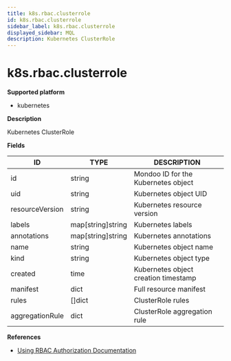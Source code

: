 ```yaml
---
title: k8s.rbac.clusterrole
id: k8s.rbac.clusterrole
sidebar_label: k8s.rbac.clusterrole
displayed_sidebar: MQL
description: Kubernetes ClusterRole
---
```


# k8s.rbac.clusterrole

**Supported platform**

- kubernetes

**Description**

Kubernetes ClusterRole

**Fields**

| ID              | TYPE              | DESCRIPTION                          |
| --------------- | ----------------- | ------------------------------------ |
| id              | string            | Mondoo ID for the Kubernetes object  |
| uid             | string            | Kubernetes object UID                |
| resourceVersion | string            | Kubernetes resource version          |
| labels          | map[string]string | Kubernetes labels                    |
| annotations     | map[string]string | Kubernetes annotations               |
| name            | string            | Kubernetes object name               |
| kind            | string            | Kubernetes object type               |
| created         | time              | Kubernetes object creation timestamp |
| manifest        | dict              | Full resource manifest               |
| rules           | &#91;&#93;dict    | ClusterRole rules                    |
| aggregationRule | dict              | ClusterRole aggregation rule         |

**References**

- [Using RBAC Authorization Documentation](https://kubernetes.io/docs/reference/access-authn-authz/rbac/#rolebinding-and-clusterrolebinding)
